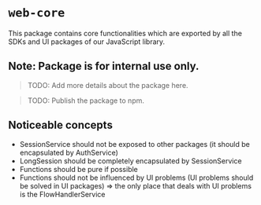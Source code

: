 # `web-core`

This package contains core functionalities which are exported by all the SDKs and UI packages of our JavaScript library.

## Note: Package is for internal use only.

> TODO: Add more details about the package here.

> TODO: Publish the package to npm.

## Noticeable concepts
- SessionService should not be exposed to other packages (it should be encapsulated by AuthService)
- LongSession should be completely encapsulated by SessionService
- Functions should be pure if possible
- Functions should not be influenced by UI problems (UI problems should be solved in UI packages) => the only place that deals with UI problems is the FlowHandlerService
